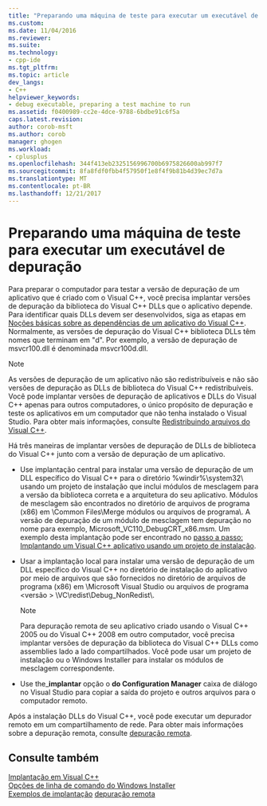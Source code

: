 ```yaml
---
title: "Preparando uma máquina de teste para executar um executável de depuração | Microsoft Docs"
ms.custom: 
ms.date: 11/04/2016
ms.reviewer: 
ms.suite: 
ms.technology:
- cpp-ide
ms.tgt_pltfrm: 
ms.topic: article
dev_langs:
- C++
helpviewer_keywords:
- debug executable, preparing a test machine to run
ms.assetid: f0400989-cc2e-4dce-9788-6bdbe91c6f5a
caps.latest.revision: 
author: corob-msft
ms.author: corob
manager: ghogen
ms.workload:
- cplusplus
ms.openlocfilehash: 344f413eb2325156996700b6975826600ab997f7
ms.sourcegitcommit: 8fa8fdf0fbb4f57950f1e8f4f9b81b4d39ec7d7a
ms.translationtype: MT
ms.contentlocale: pt-BR
ms.lasthandoff: 12/21/2017
---
```

# <a name="preparing-a-test-machine-to-run-a-debug-executable"></a>Preparando uma máquina de teste para executar um executável de depuração
Para preparar o computador para testar a versão de depuração de um aplicativo que é criado com o Visual C++, você precisa implantar versões de depuração da biblioteca do Visual C++ DLLs que o aplicativo depende. Para identificar quais DLLs devem ser desenvolvidos, siga as etapas em [Noções básicas sobre as dependências de um aplicativo do Visual C++](../ide/understanding-the-dependencies-of-a-visual-cpp-application.md). Normalmente, as versões de depuração do Visual C++ biblioteca DLLs têm nomes que terminam em "d". Por exemplo, a versão de depuração de msvcr100.dll é denominada msvcr100d.dll.  
  
> [!NOTE]
>  As versões de depuração de um aplicativo não são redistribuíveis e não são versões de depuração as DLLs de biblioteca do Visual C++ redistribuíveis. Você pode implantar versões de depuração de aplicativos e DLLs do Visual C++ apenas para outros computadores, o único propósito de depuração e teste os aplicativos em um computador que não tenha instalado o Visual Studio. Para obter mais informações, consulte [Redistribuindo arquivos do Visual C++](../ide/redistributing-visual-cpp-files.md).  
  
 Há três maneiras de implantar versões de depuração de DLLs de biblioteca do Visual C++ junto com a versão de depuração de um aplicativo.  
  
-   Use implantação central para instalar uma versão de depuração de um DLL específico do Visual C++ para o diretório %windir%\system32\ usando um projeto de instalação que inclui módulos de mesclagem para a versão da biblioteca correta e a arquitetura do seu aplicativo. Módulos de mesclagem são encontrados no diretório de arquivos de programa (x86) em \Common Files\Merge módulos ou arquivos de programa\\. A versão de depuração de um módulo de mesclagem tem depuração no nome para exemplo, Microsoft_VC110_DebugCRT_x86.msm. Um exemplo desta implantação pode ser encontrado no [passo a passo: Implantando um Visual C++ aplicativo usando um projeto de instalação](../ide/walkthrough-deploying-a-visual-cpp-application-by-using-a-setup-project.md).  
  
-   Usar a implantação local para instalar uma versão de depuração de um DLL específico do Visual C++ no diretório de instalação do aplicativo por meio de arquivos que são fornecidos no diretório de arquivos de programa (x86) em \Microsoft Visual Studio ou arquivos de programa \<versão > \VC\redist\Debug_NonRedist\\.  
  
    > [!NOTE]
    >  Para depuração remota de seu aplicativo criado usando o Visual C++ 2005 ou do Visual C++ 2008 em outro computador, você precisa implantar versões de depuração da biblioteca do Visual C++ DLLs como assemblies lado a lado compartilhados. Você pode usar um projeto de instalação ou o Windows Installer para instalar os módulos de mesclagem correspondente.  
  
-   Use the_**implantar** opção o **do Configuration Manager** caixa de diálogo no Visual Studio para copiar a saída do projeto e outros arquivos para o computador remoto. 
  
 Após a instalação DLLs do Visual C++, você pode executar um depurador remoto em um compartilhamento de rede. Para obter mais informações sobre a depuração remota, consulte [depuração remota](/visualstudio/debugger/remote-debugging.md).  
  
## <a name="see-also"></a>Consulte também  
 
 [Implantação em Visual C++](../ide/deployment-in-visual-cpp.md)   
 [Opções de linha de comando do Windows Installer](http://msdn.microsoft.com/library/windows/desktop/aa367988.aspx)   
 [Exemplos de implantação](../ide/deployment-examples.md) [depuração remota](/visualstudio/debugger/remote-debugging.md)